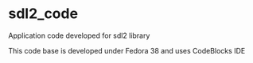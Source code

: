 # sdl2_code

Application code developed for sdl2 library

This code base is developed under Fedora 38 and uses CodeBlocks IDE

